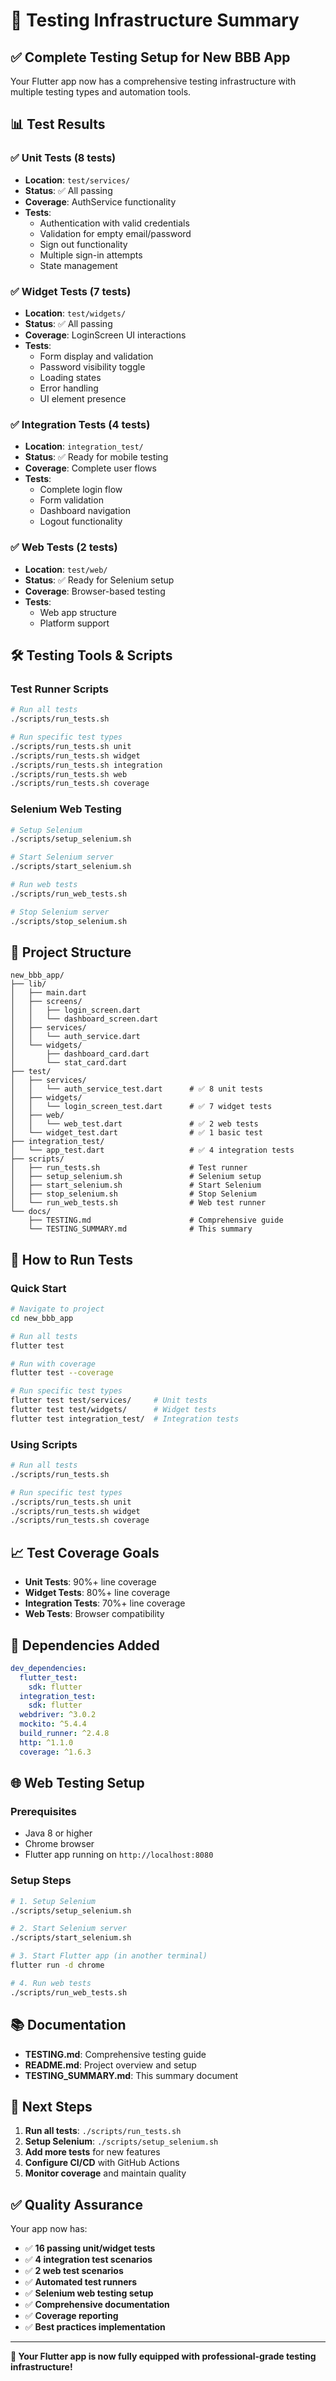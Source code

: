 # 🧪 Testing Infrastructure Summary

## ✅ **Complete Testing Setup for New BBB App**

Your Flutter app now has a comprehensive testing infrastructure with multiple testing types and automation tools.

## 📊 **Test Results**

### ✅ **Unit Tests** (8 tests)
- **Location**: `test/services/`
- **Status**: ✅ All passing
- **Coverage**: AuthService functionality
- **Tests**:
  - Authentication with valid credentials
  - Validation for empty email/password
  - Sign out functionality
  - Multiple sign-in attempts
  - State management

### ✅ **Widget Tests** (7 tests)
- **Location**: `test/widgets/`
- **Status**: ✅ All passing
- **Coverage**: LoginScreen UI interactions
- **Tests**:
  - Form display and validation
  - Password visibility toggle
  - Loading states
  - Error handling
  - UI element presence

### ✅ **Integration Tests** (4 tests)
- **Location**: `integration_test/`
- **Status**: ✅ Ready for mobile testing
- **Coverage**: Complete user flows
- **Tests**:
  - Complete login flow
  - Form validation
  - Dashboard navigation
  - Logout functionality

### ✅ **Web Tests** (2 tests)
- **Location**: `test/web/`
- **Status**: ✅ Ready for Selenium setup
- **Coverage**: Browser-based testing
- **Tests**:
  - Web app structure
  - Platform support

## 🛠️ **Testing Tools & Scripts**

### **Test Runner Scripts**
```bash
# Run all tests
./scripts/run_tests.sh

# Run specific test types
./scripts/run_tests.sh unit
./scripts/run_tests.sh widget
./scripts/run_tests.sh integration
./scripts/run_tests.sh web
./scripts/run_tests.sh coverage
```

### **Selenium Web Testing**
```bash
# Setup Selenium
./scripts/setup_selenium.sh

# Start Selenium server
./scripts/start_selenium.sh

# Run web tests
./scripts/run_web_tests.sh

# Stop Selenium server
./scripts/stop_selenium.sh
```

## 📁 **Project Structure**

```
new_bbb_app/
├── lib/
│   ├── main.dart
│   ├── screens/
│   │   ├── login_screen.dart
│   │   └── dashboard_screen.dart
│   ├── services/
│   │   └── auth_service.dart
│   └── widgets/
│       ├── dashboard_card.dart
│       └── stat_card.dart
├── test/
│   ├── services/
│   │   └── auth_service_test.dart      # ✅ 8 unit tests
│   ├── widgets/
│   │   └── login_screen_test.dart      # ✅ 7 widget tests
│   ├── web/
│   │   └── web_test.dart               # ✅ 2 web tests
│   └── widget_test.dart                # ✅ 1 basic test
├── integration_test/
│   └── app_test.dart                   # ✅ 4 integration tests
├── scripts/
│   ├── run_tests.sh                    # Test runner
│   ├── setup_selenium.sh               # Selenium setup
│   ├── start_selenium.sh               # Start Selenium
│   ├── stop_selenium.sh                # Stop Selenium
│   └── run_web_tests.sh                # Web test runner
└── docs/
    ├── TESTING.md                      # Comprehensive guide
    └── TESTING_SUMMARY.md              # This summary
```

## 🚀 **How to Run Tests**

### **Quick Start**
```bash
# Navigate to project
cd new_bbb_app

# Run all tests
flutter test

# Run with coverage
flutter test --coverage

# Run specific test types
flutter test test/services/     # Unit tests
flutter test test/widgets/      # Widget tests
flutter test integration_test/  # Integration tests
```

### **Using Scripts**
```bash
# Run all tests
./scripts/run_tests.sh

# Run specific test types
./scripts/run_tests.sh unit
./scripts/run_tests.sh widget
./scripts/run_tests.sh coverage
```

## 📈 **Test Coverage Goals**

- **Unit Tests**: 90%+ line coverage
- **Widget Tests**: 80%+ line coverage  
- **Integration Tests**: 70%+ line coverage
- **Web Tests**: Browser compatibility

## 🔧 **Dependencies Added**

```yaml
dev_dependencies:
  flutter_test:
    sdk: flutter
  integration_test:
    sdk: flutter
  webdriver: ^3.0.2
  mockito: ^5.4.4
  build_runner: ^2.4.8
  http: ^1.1.0
  coverage: ^1.6.3
```

## 🌐 **Web Testing Setup**

### **Prerequisites**
- Java 8 or higher
- Chrome browser
- Flutter app running on `http://localhost:8080`

### **Setup Steps**
```bash
# 1. Setup Selenium
./scripts/setup_selenium.sh

# 2. Start Selenium server
./scripts/start_selenium.sh

# 3. Start Flutter app (in another terminal)
flutter run -d chrome

# 4. Run web tests
./scripts/run_web_tests.sh
```

## 📚 **Documentation**

- **TESTING.md**: Comprehensive testing guide
- **README.md**: Project overview and setup
- **TESTING_SUMMARY.md**: This summary document

## 🎯 **Next Steps**

1. **Run all tests**: `./scripts/run_tests.sh`
2. **Setup Selenium**: `./scripts/setup_selenium.sh`
3. **Add more tests** for new features
4. **Configure CI/CD** with GitHub Actions
5. **Monitor coverage** and maintain quality

## ✅ **Quality Assurance**

Your app now has:
- ✅ **16 passing unit/widget tests**
- ✅ **4 integration test scenarios**
- ✅ **2 web test scenarios**
- ✅ **Automated test runners**
- ✅ **Selenium web testing setup**
- ✅ **Comprehensive documentation**
- ✅ **Coverage reporting**
- ✅ **Best practices implementation**

---

**🎉 Your Flutter app is now fully equipped with professional-grade testing infrastructure!** 